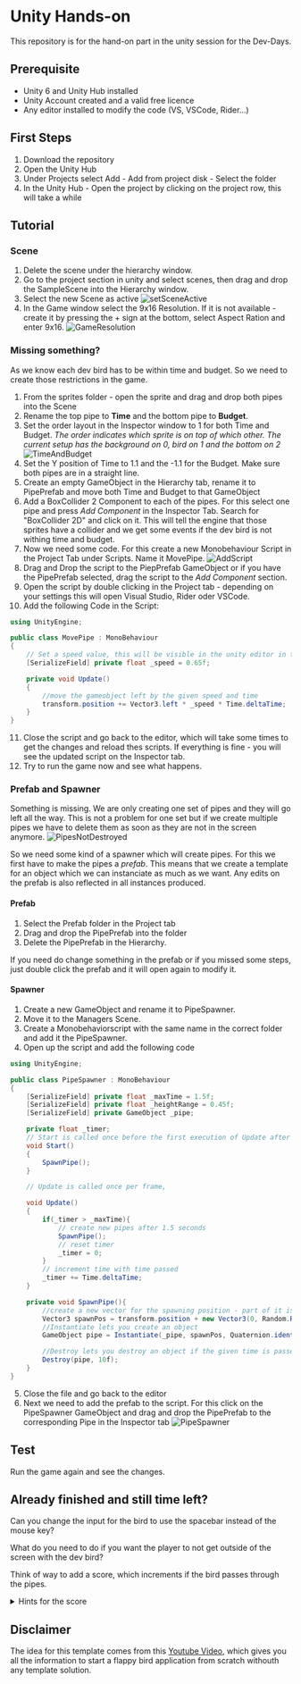 # Unity Hands-on

This repository is for the hand-on part in the unity session for the Dev-Days.

## Prerequisite

- Unity 6 and Unity Hub installed
- Unity Account created and a valid free licence
- Any editor installed to modify the code (VS, VSCode, Rider...)

## First Steps

1. Download the repository
2. Open the Unity Hub
3. Under Projects select Add - Add from project disk - Select the folder
4. In the Unity Hub - Open the project by clicking on the project row, this will take a while

## Tutorial

### Scene

1. Delete the scene under the hierarchy window.
2. Go to the project section in unity and select scenes, then drag and drop the SampleScene into the Hierarchy window.
3. Select the new Scene as active
   ![setSceneActive](./Tutorial/setSceneActive.png)
4. In the Game window select the 9x16 Resolution. 
   If it is not available - create it by pressing the + sign at the bottom, select Aspect Ration and enter 9x16.
   ![GameResolution](./Tutorial/GameResolution.png)

### Missing something?

As we know each dev bird has to be within time and budget. So we need to create those restrictions in the game.

1. From the sprites folder - open the sprite and drag and drop both pipes into the Scene
2. Rename the top pipe to **Time** and the bottom pipe to **Budget**.
3. Set the order layout in the Inspector window to 1 for both Time and Budget.
   _The order indicates which sprite is on top of which other. The current setup has the background on 0, bird on 1 and the bottom on 2_
   ![TimeAndBudget](./Tutorial/TimeAndBudget.png)
4. Set the Y position of Time to 1.1 and the -1.1 for the Budget. Make sure both pipes are in a straight line.
5. Create an empty GameObject in the Hierarchy tab, rename it to PipePrefab and move both Time and Budget to that GameObject
6. Add a BoxCollider 2 Component to each of the pipes. For this select one pipe and press _Add Component_ in the Inspector Tab. Search for "BoxCollider 2D" and click on it. This will tell the engine that those sprites have a collider and we get some events if the dev bird is not withing time and budget.
7. Now we need some code. For this create a new Monobehaviour Script in the Project Tab under Scripts. Name it MovePipe.
   ![AddScript](./Tutorial/AddScript.png)
8. Drag and Drop the script to the PiepPrefab GameObject or if you have the PipePrefab selected, drag the script to the _Add Component_ section.
9. Open the script by double clicking in the Project tab - depending on your settings this will open Visual Studio, Rider oder VSCode.
10. Add the following Code in the Script:

```C#
using UnityEngine;

public class MovePipe : MonoBehaviour
{
    // Set a speed value, this will be visible in the unity editor in the inspector section
    [SerializeField] private float _speed = 0.65f;

    private void Update()
    {
        //move the gameobject left by the given speed and time
        transform.position += Vector3.left * _speed * Time.deltaTime;
    }
}
```

11. Close the script and go back to the editor, which will take some times to get the changes and reload thes scripts. If everything is fine - you will see the updated script on the Inspector tab.
12. Try to run the game now and see what happens.

### Prefab and Spawner

Something is missing. We are only creating one set of pipes and they will go left all the way. This is not a problem for one set but if we create multiple pipes we have to delete them as soon as they are not in the screen anymore.
![PipesNotDestroyed](./Tutorial/PipesNotDestroyed.png)

So we need some kind of a spawner which will create pipes. For this we first have to make the pipes a _prefab_. This means that we create a template for an object which we can instanciate as much as we want. Any edits on the prefab is also reflected in all instances produced.

#### Prefab

1. Select the Prefab folder in the Project tab
2. Drag and drop the PipePrefab into the folder
3. Delete the PipePrefab in the Hierarchy.

If you need do change something in the prefab or if you missed some steps, just double click the prefab and it will open again to modify it.

#### Spawner

1. Create a new GameObject and rename it to PipeSpawner.
2. Move it to the Managers Scene.
3. Create a Monobehaviorscript with the same name in the correct folder and add it the PipeSpawner.
4. Open up the script and add the following code

```C#
using UnityEngine;

public class PipeSpawner : MonoBehaviour
{
    [SerializeField] private float _maxTime = 1.5f;
    [SerializeField] private float _heightRange = 0.45f;
    [SerializeField] private GameObject _pipe;

    private float _timer;
    // Start is called once before the first execution of Update after the MonoBehaviour is created
    void Start()
    {
        SpawnPipe();
    }

    // Update is called once per frame,

    void Update()
    {
        if(_timer > _maxTime){
            // create new pipes after 1.5 seconds
            SpawnPipe();
            // reset timer
            _timer = 0;
        }
        // increment time with time passed
        _timer += Time.deltaTime;
    }

    private void SpawnPipe(){
        //create a new vector for the spawning position - part of it is random so that the pipe oppenings are not all the same
        Vector3 spawnPos = transform.position + new Vector3(0, Random.Range(-_heightRange, _heightRange));
        //Instantiate lets you create an object
        GameObject pipe = Instantiate(_pipe, spawnPos, Quaternion.identity);

        //Destroy lets you destroy an object if the given time is passed (here 10 seconds).
        Destroy(pipe, 10f);
    }
}
```

5. Close the file and go back to the editor
6. Next we need to add the prefab to the script. For this click on the PipeSpawner GameObject and drag and drop the PipePrefab to the corresponding Pipe in the Inspector tab
   ![PipeSpawner](./Tutorial/PipeSpawner.png)

## Test

Run the game again and see the changes.

## Already finished and still time left?

Can you change the input for the bird to use the spacebar instead of the mouse key?

What do you need to do if you want the player to not get outside of the screen with the dev bird?

Think of way to add a score, which increments if the bird passes through the pipes.

<details>
<summary>Hints for the score</summary>

- you will need some text in the UI
- a counter variable, reset on a new game
- a collision object between the pipe with a trigger
- logic which increments the counter

**for more hints, have a look at this [Video](https://youtu.be/hKGzSYXPQwY?t=264)**

</details>

## Disclaimer

The idea for this template comes from this
[Youtube Video](https://www.youtube.com/watch?v=hKGzSYXPQwY), which gives you all the information to start a flappy bird application from scratch withouth any template solution.

